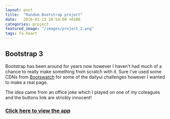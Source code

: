 ```yaml
---
layout: post
title:  "Random Bootstrap project"
date:   2016-01-23 20:54:00 +0100
categories: project
featured_image: "/images/project_2.png"
tags: fa-heart
---
```


## Bootstrap 3

Bootstrap has been around for years now however I haven't had much of a chance to really make something from scratch with it. Sure I've used some CDNs from [Bootswatch](https://bootswatch.com/) for some of the dailyui challenges however I wanted to make a real page.

The idea came from an office joke which I played on one of my coleagues and the buttons link are strickly innocent!

<h3>
    <a href="https://5464fc43e8a3124880d20db1ed5ca8b42939af26.googledrive.com/host/0ByXEoNSdUD43bUN6dnpyRW5qOU0/" target="_blank">Click here to view the app</a>

</h3>